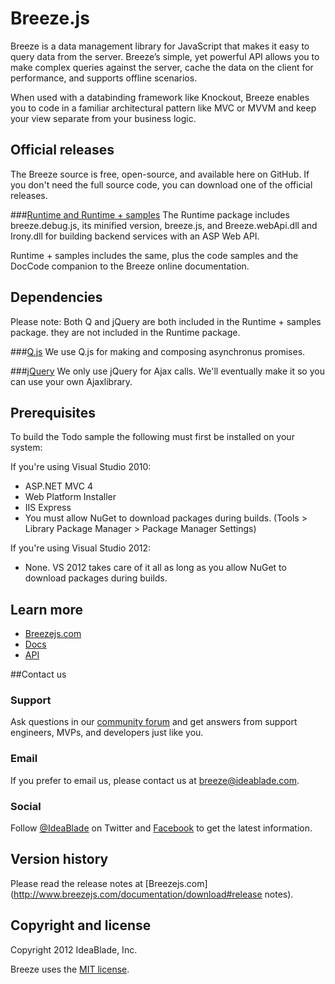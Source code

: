 # Breeze.js

Breeze is a data management library for JavaScript that makes it easy to query data from the server. Breeze’s simple, yet powerful API allows you to make complex queries against the server, cache the data on the client for performance, and supports offline scenarios.

When used with a databinding framework like Knockout, Breeze enables you to code in a familiar architectural pattern like MVC or MVVM and keep your view separate from your business logic.

## Official releases

The Breeze source is free, open-source, and available here on GitHub. If you don't need the full source code, you can download one of the official releases.

###[Runtime and Runtime + samples](http://www.breezejs.com/documentation/download)
The Runtime package includes breeze.debug.js, its minified version, breeze.js, and Breeze.webApi.dll and Irony.dll for building backend services with an ASP Web API.

Runtime + samples includes the same, plus the code samples and the DocCode companion to the Breeze online documentation. 

## Dependencies
Please note: Both Q and jQuery are both included in the Runtime + samples package. they are not included in the Runtime package.

###[Q.js](https://github.com/kriskowal/q)
We use Q.js for making and composing asynchronus promises.

###[jQuery](http://jquery.com/)
We only use jQuery for Ajax calls. We'll eventually make it so you can use your own Ajaxlibrary.

## Prerequisites
To build the Todo sample the following must first be installed on your system:

If you're using Visual Studio 2010:
- ASP.NET MVC 4 
- Web Platform Installer
- IIS Express
- You must allow NuGet to download packages during builds. (Tools > Library Package Manager > Package Manager Settings)

If you're using Visual Studio 2012:
- None. VS 2012 takes care of it all as long as you allow NuGet to download packages during builds.



## Learn more

   * [Breezejs.com](http://www.breezejs.com/)
   * [Docs](http://www.breezejs.com/documentation/introduction)
   * [API](http://www.breezejs.com/sites/all/apidocs/index.html)

##Contact us

### Support

Ask questions in our [community forum](http://www.ideablade.com/forum/default.asp?C=9&title=breeze) and get answers from support engineers, MVPs, and developers just like you.

### Email

If you prefer to email us, please contact us at [breeze@ideablade.com](mailto:breeze@ideablade.com).

### Social

Follow [@IdeaBlade](http://twitter.com/#!/ideablade) on Twitter and [Facebook](https://www.facebook.com/IdeaBlade) to get the latest information.

## Version history

Please read the release notes at [Breezejs.com](http://www.breezejs.com/documentation/download#release notes).
 

## Copyright and license
Copyright 2012 IdeaBlade, Inc.

Breeze uses the [MIT license](http://opensource.org/licenses/mit-license.php).